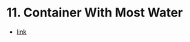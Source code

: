 # 11. Container With Most Water

+ [link](https://leetcode.com/problems/container-with-most-water/)

